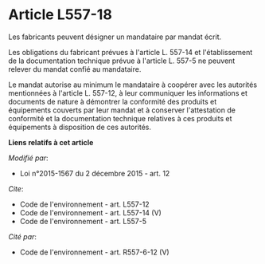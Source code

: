 # Article L557-18

Les fabricants peuvent désigner un mandataire par mandat écrit. 

Les obligations du fabricant prévues à l'article L. 557-14 et l'établissement de la documentation technique prévue à
l'article L. 557-5 ne peuvent relever du mandat confié au mandataire. 

Le mandat autorise au minimum le mandataire à coopérer avec les autorités mentionnées à l'article L. 557-12, à leur
communiquer les informations et documents de nature à démontrer la conformité des produits et équipements couverts par leur
mandat et à conserver l'attestation de conformité et la documentation technique relatives à ces produits et équipements à
disposition de ces autorités.

**Liens relatifs à cet article**

_Modifié par_:

  - Loi n°2015-1567 du 2 décembre 2015 - art. 12

_Cite_:

  - Code de l'environnement - art. L557-12
  - Code de l'environnement - art. L557-14 (V)
  - Code de l'environnement - art. L557-5

_Cité par_:

  - Code de l'environnement - art. R557-6-12 (V)

